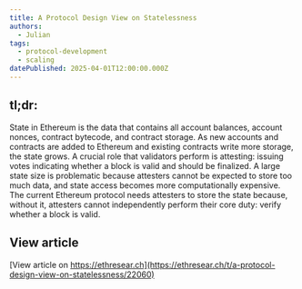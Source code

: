 ```yaml
---
title: A Protocol Design View on Statelessness
authors:
  - Julian
tags:
  - protocol-development
  - scaling
datePublished: 2025-04-01T12:00:00.000Z
---
```


## tl;dr:

State in Ethereum is the data that contains all account balances, account nonces, contract bytecode, and contract storage. As new accounts and contracts are added to Ethereum and existing contracts write more storage, the state grows. A crucial role that validators perform is attesting: issuing votes indicating whether a block is valid and should be finalized. A large state size is problematic because attesters cannot be expected to store too much data, and state access becomes more computationally expensive. The current Ethereum protocol needs attesters to store the state because, without it, attesters cannot independently perform their core duty: verify whether a block is valid.

## View article

[View article on https://ethresear.ch](https://ethresear.ch/t/a-protocol-design-view-on-statelessness/22060)
